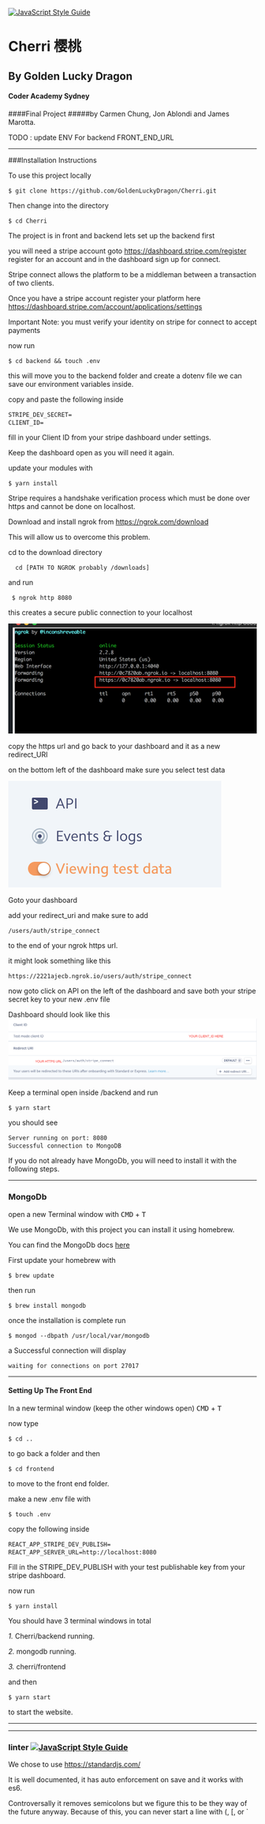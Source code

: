 [![JavaScript Style Guide](https://img.shields.io/badge/code_style-standard-brightgreen.svg)](https://standardjs.com)

# Cherri 樱桃

## By Golden Lucky Dragon

  #### Coder Academy Sydney
  ####Final Project
  #####by Carmen Chung, Jon Ablondi and James Marotta.

TODO : update ENV For backend FRONT_END_URL

---
###Installation Instructions

  To use this project locally

```
$ git clone https://github.com/GoldenLuckyDragon/Cherri.git
```
Then change into the directory  
```
$ cd Cherri
```
The project is in front and backend lets set up the backend first

you will need a stripe account goto https://dashboard.stripe.com/register
register for an account and in the dashboard sign up for connect.

Stripe connect allows the platform to be a middleman between a transaction of two clients.

Once you have a stripe account register your platform here
https://dashboard.stripe.com/account/applications/settings

Important Note: you must verify your identity on stripe for connect to accept payments


now run

```
$ cd backend && touch .env
```
this will move you to the backend folder and create a dotenv file we can save our environment variables inside.

copy and paste the following inside
```
STRIPE_DEV_SECRET=
CLIENT_ID=

```
fill in your Client ID from your stripe dashboard under settings.

Keep the dashboard open as you will need it again.

 update your modules with
```
$ yarn install
```
Stripe requires a handshake verification process which must be done over https and cannot be done on localhost.



Download and install ngrok from
https://ngrok.com/download

This will allow us to overcome this problem.

 cd to the download directory

```
  cd [PATH TO NGROK probably /downloads]
```
and run
```
 $ ngrok http 8080
```

this creates a secure public connection to your localhost

![ngrok](/backend/public/ngrok.png)

copy the https url and go back to your dashboard
and it as a new redirect_URI

on the bottom left of the dashboard make sure you select test data

![test_data](backend/public/test_data.png)

Goto your dashboard

add your redirect_uri and make sure to add

```
/users/auth/stripe_connect
```
to the end of your ngrok https url.

it might look something like this
```
https://2221ajecb.ngrok.io/users/auth/stripe_connect

```


now goto click on API on the left of the dashboard and save both your stripe secret key to your new .env file


Dashboard should look like this
![redirect](backend/public/redirect.png)


Keep a terminal open inside /backend
and run
```
$ yarn start
```
 you should see
 ```
 Server running on port: 8080
 Successful connection to MongoDB
 ```




If you do not already have MongoDb, you will need to install it with the following steps.

---
### MongoDb

open a new Terminal window with <kbd>CMD</kbd> + <kbd>T</kbd>

We use MongoDb, with this project you can install it using homebrew.

You can find the MongoDb docs [here](https://docs.mongodb.com/manual/tutorial/install-mongodb-on-os-x/)

First update your homebrew with

```
$ brew update
```

then run
```
$ brew install mongodb
```
once the installation is complete run

```
$ mongod --dbpath /usr/local/var/mongodb
```

a Successful connection will display
```
waiting for connections on port 27017
```


---



#### Setting Up The Front End

In a new terminal window (keep the other windows open)
 <kbd>CMD</kbd>  + <kbd>T</kbd>

now type
```
$ cd ..
```
to go back a folder and then
```
$ cd frontend
```
to move to the front end folder.

make a new .env file with

```
$ touch .env
```

copy the following inside

```
REACT_APP_STRIPE_DEV_PUBLISH=
REACT_APP_SERVER_URL=http://localhost:8080
```
Fill in the STRIPE_DEV_PUBLISH with your test publishable key from your stripe dashboard.

now run
```
$ yarn install
```

You should have 3 terminal windows in total

*1.* Cherri/backend running.

*2.* mongodb running.

*3.* cherri/frontend


and then
```
$ yarn start
```
to start the website.



---
---
### linter [![JavaScript Style Guide](https://img.shields.io/badge/code_style-standard-brightgreen.svg)](https://standardjs.com)

  We chose to use https://standardjs.com/

  It is well documented, it has auto enforcement on save and it works with es6.

  Controversally it removes semicolons but we figure this to be they way of the future anyway.
  Because of this, you can never start a line with (, [, or `
